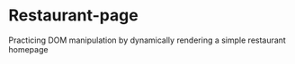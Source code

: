 # Restaurant-page
Practicing DOM manipulation by dynamically rendering a simple restaurant homepage
